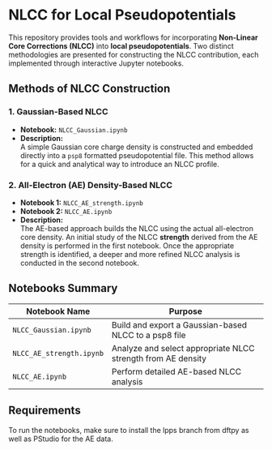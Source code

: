 # NLCC for Local Pseudopotentials

This repository provides tools and workflows for incorporating **Non-Linear Core Corrections (NLCC)** into **local pseudopotentials**. Two distinct methodologies are presented for constructing the NLCC contribution, each implemented through interactive Jupyter notebooks.

## Methods of NLCC Construction

### 1. Gaussian-Based NLCC
- **Notebook:** `NLCC_Gaussian.ipynb`
- **Description:**  
  A simple Gaussian core charge density is constructed and embedded directly into a `psp8` formatted pseudopotential file. This method allows for a quick and analytical way to introduce an NLCC profile.

### 2. All-Electron (AE) Density-Based NLCC
- **Notebook 1:** `NLCC_AE_strength.ipynb`  
- **Notebook 2:** `NLCC_AE.ipynb`  
- **Description:**  
  The AE-based approach builds the NLCC using the actual all-electron core density. An initial study of the NLCC **strength** derived from the AE density is performed in the first notebook. Once the appropriate strength is identified, a deeper and more refined NLCC analysis is conducted in the second notebook.

##  Notebooks Summary

| Notebook Name             | Purpose                                                       |
|---------------------------|---------------------------------------------------------------|
| `NLCC_Gaussian.ipynb`     | Build and export a Gaussian-based NLCC to a psp8 file         |
| `NLCC_AE_strength.ipynb`  | Analyze and select appropriate NLCC strength from AE density  |
| `NLCC_AE.ipynb`           | Perform detailed AE-based NLCC analysis                       |

## Requirements
To run the notebooks, make sure to install the lpps branch from dftpy as well as PStudio for the AE data.

